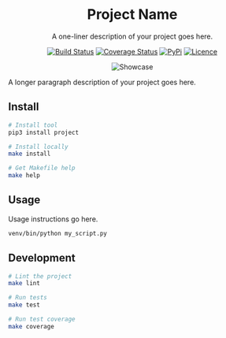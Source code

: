 <div align="center">

# Project Name

A one-liner description of your project goes here.

[![Build Status](https://github.com/USERNAME/PROJECT_NAME_URL/workflows/build/badge.svg)](https://github.com/USERNAME/PROJECT_NAME_URL/actions)
[![Coverage Status](https://coveralls.io/repos/github/USERNAME/PROJECT_NAME_URL/badge.svg?branch=main)](https://coveralls.io/github/USERNAME/PROJECT_NAME_URL?branch=main)
[![PyPi](https://img.shields.io/pypi/v/PROJECT_NAME_URL)](https://pypi.org/project/PROJECT_NAME_URL)
[![Licence](https://img.shields.io/github/license/USERNAME/PROJECT_NAME_URL)](LICENSE)

<img src="assets/showcase.png" alt="Showcase">

</div>

A longer paragraph description of your project goes here.

## Install

```bash
# Install tool
pip3 install project

# Install locally
make install

# Get Makefile help
make help
```

## Usage

Usage instructions go here.

```bash
venv/bin/python my_script.py
```

## Development

```bash
# Lint the project
make lint

# Run tests
make test

# Run test coverage
make coverage
```

